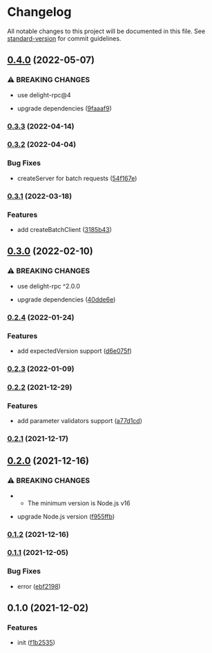 # Changelog

All notable changes to this project will be documented in this file. See [standard-version](https://github.com/conventional-changelog/standard-version) for commit guidelines.

## [0.4.0](https://github.com/delight-rpc/websocket-browser/compare/v0.3.3...v0.4.0) (2022-05-07)


### ⚠ BREAKING CHANGES

* use delight-rpc@4

* upgrade dependencies ([9faaaf9](https://github.com/delight-rpc/websocket-browser/commit/9faaaf9e20da27143a0cbd241bc7f72b06a0d841))

### [0.3.3](https://github.com/delight-rpc/websocket-browser/compare/v0.3.2...v0.3.3) (2022-04-14)

### [0.3.2](https://github.com/delight-rpc/websocket-browser/compare/v0.3.1...v0.3.2) (2022-04-04)


### Bug Fixes

* createServer for batch requests ([54f167e](https://github.com/delight-rpc/websocket-browser/commit/54f167ebe81ecd4fd02d8b55b79126ba315875f1))

### [0.3.1](https://github.com/delight-rpc/websocket-browser/compare/v0.3.0...v0.3.1) (2022-03-18)


### Features

* add createBatchClient ([3185b43](https://github.com/delight-rpc/websocket-browser/commit/3185b43f3a3295431191f6ac52291db3abecc426))

## [0.3.0](https://github.com/delight-rpc/websocket-browser/compare/v0.2.4...v0.3.0) (2022-02-10)


### ⚠ BREAKING CHANGES

* use delight-rpc ^2.0.0

* upgrade dependencies ([40dde6e](https://github.com/delight-rpc/websocket-browser/commit/40dde6ec0b71d833b0c375700216fbe19fa25828))

### [0.2.4](https://github.com/delight-rpc/websocket-browser/compare/v0.2.3...v0.2.4) (2022-01-24)


### Features

* add expectedVersion support ([d6e075f](https://github.com/delight-rpc/websocket-browser/commit/d6e075f5d30a46d77f08528d40b3aa6421e89bbd))

### [0.2.3](https://github.com/delight-rpc/websocket-browser/compare/v0.2.2...v0.2.3) (2022-01-09)

### [0.2.2](https://github.com/delight-rpc/websocket-browser/compare/v0.2.1...v0.2.2) (2021-12-29)


### Features

* add parameter validators support ([a77d1cd](https://github.com/delight-rpc/websocket-browser/commit/a77d1cd266a77431dc4532af8c88f1c8177349a2))

### [0.2.1](https://github.com/delight-rpc/websocket-browser/compare/v0.2.0...v0.2.1) (2021-12-17)

## [0.2.0](https://github.com/delight-rpc/websocket-browser/compare/v0.1.2...v0.2.0) (2021-12-16)


### ⚠ BREAKING CHANGES

* - The minimum version is Node.js v16

* upgrade Node.js version ([f955ffb](https://github.com/delight-rpc/websocket-browser/commit/f955ffb1cf50b09f59177d2bc363ea8ea000dc46))

### [0.1.2](https://github.com/delight-rpc/websocket-browser/compare/v0.1.1...v0.1.2) (2021-12-16)

### [0.1.1](https://github.com/delight-rpc/websocket-browser/compare/v0.1.0...v0.1.1) (2021-12-05)


### Bug Fixes

* error ([ebf2198](https://github.com/delight-rpc/websocket-browser/commit/ebf2198ebd3e56172e06ce5e1a72deea29bfc0ab))

## 0.1.0 (2021-12-02)


### Features

* init ([f1b2535](https://github.com/delight-rpc/websocket-browser/commit/f1b253509dcca458622b83a63375f2a34efd72d0))
